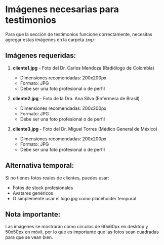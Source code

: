 # Imágenes necesarias para testimonios

Para que la sección de testimonios funcione correctamente, necesitas agregar estas imágenes en la carpeta `img/`:

## Imágenes requeridas:

1. **cliente1.jpg** - Foto del Dr. Carlos Mendoza (Radiólogo de Colombia)
   - Dimensiones recomendadas: 200x200px
   - Formato: JPG
   - Debe ser una foto profesional o de perfil

2. **cliente2.jpg** - Foto de la Dra. Ana Silva (Enfermera de Brasil)
   - Dimensiones recomendadas: 200x200px
   - Formato: JPG
   - Debe ser una foto profesional o de perfil

3. **cliente3.jpg** - Foto del Dr. Miguel Torres (Médico General de México)
   - Dimensiones recomendadas: 200x200px
   - Formato: JPG
   - Debe ser una foto profesional o de perfil

## Alternativa temporal:

Si no tienes fotos reales de clientes, puedes usar:
- Fotos de stock profesionales
- Avatares genéricos
- O simplemente usar el logo.jpg como placeholder temporal

## Nota importante:

Las imágenes se mostrarán como círculos de 60x60px en desktop y 50x50px en móvil, por lo que es importante que las fotos sean cuadradas para que se vean bien.
